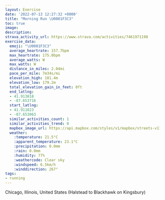 ```yaml
---
layout: Exercise
date: '2022-07-13 12:27:32 +0000'
title: "Morning Run \U0001F3C3"
toc: true
image:
description:
strava_activity_url: https://www.strava.com/activities/7461971198
exercise_data:
  emoji: "\U0001F3C3"
  average_heartrate: 157.7bpm
  max_heartrate: 175.0bpm
  average_watts: W
  max_watts: W
  distance_in_miles: 2.04mi
  pace_per_mile: 7m34s/mi
  elevation_high: 181.4m
  elevation_low: 179.2m
  total_elevation_gain_in_feet: 0ft
  end_latlng:
  - 41.913818
  - -87.653716
  start_latlng:
  - 41.911823
  - -87.653063
  similar_activities_count: 1
  similar_activities_trend: 0
  mapbox_image_url: https://api.mapbox.com/styles/v1/mapbox/streets-v11/static/path-5+787af2-1.0(%7B%7Bx~Ftv~uOlBEh%40_%40CEA%5BF%7B%40A%5BBSTq%40Be%40CqFCu%40BgB%5E%5BlByDNSbAu%40%40ULWR_%40l%40w%40p%40kAZe%40Na%40Z%5D%60%40k%40x%40_AN%5Bb%40k%40t%40mBr%40aAhBsC%7C%40mAp%40iAJOtBG%5ED%60%40BnACNfA%40jEGbA%3Ff%40D%7C%40Ar%40Dt%40Ah%40%40rAAl%40B%60BEpA%40%7CFCVELMNsAdAk%40%5Em%40XgAfA%5BXe%40X_%40b%40WTQJ%5BRIJiAv%40cAj%40s%40r%40cBpAs%40r%40o%40%60%40q%40l%40g%40%5C_%40N_%40Vi%40b%40qApA%5BPe%40h%40q%40Vc%40b%40oBnA%7B%40x%40g%40%5Cm%40r%40e%40d%40g%40Zg%40f%40o%40%5Es%40p%40g%40To%40BMEEK%5BeAUa%40Qs%40g%40iAU_%40SSVs%40l%40k%40X_%40p%40k%40p%40_Ah%40aA),pin-s-s+e5b22e(-87.65307,41.91182),pin-s-f+89ae00(-87.65372000000002,41.91381000000003)/auto/800x800?access_token=pk.eyJ1Ijoiam9zaGJlY2ttYW4iLCJhIjoiY205eWR2aDd1MWZ6djJrbXc4a3M0bWZleiJ9.XiG9OWkNcZk2QzjJbxLB4A
  weather:
    :temperature: 21.5°C
    :apparent_temperature: 23.1°C
    :precipitation: 0.0mm
    :rain: 0.0mm
    :humidity: 77%
    :weathercode: Clear sky
    :windspeed: 6.5km/h
    :winddirection: 267°
tags:
- running
---
```

Chicago, Illinois, United States (Halstead to Blackhawk on Kingsbury)
